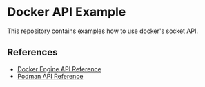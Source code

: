 # Docker API Example

This repository contains examples how to use docker's socket API.

## References

- [Docker Engine API Reference](https://docs.docker.com/reference/api/engine/version/v1.51/)
- [Podman API Reference](https://docs.podman.io/en/latest/_static/api.html)
